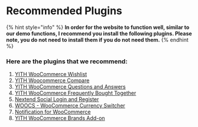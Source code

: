 # Recommended Plugins

{% hint style="info" %}
**In order for the website to function well, similar to our demo functions, I recommend you install the following plugins. Please note, you do not need to install them if you do not need them.**
{% endhint %}

### **Here are the plugins that we recommend:**

1. [YITH WooCommerce Wishlist](https://wordpress.org/plugins/yith-woocommerce-wishlist/)
2. [YITH Woocommerce Compare](https://wordpress.org/plugins/yith-woocommerce-compare/)
3. [YITH WooCommerce Questions and Answers](https://wordpress.org/plugins/yith-woocommerce-questions-and-answers/)
4. [YITH WooCommerce Frequently Bought Together](https://wordpress.org/plugins/yith-woocommerce-frequently-bought-together/)
5. [Nextend Social Login and Register](https://wordpress.org/plugins/nextend-facebook-connect/)
6. [WOOCS - WooCommerce Currency Switcher](https://wordpress.org/plugins/woocommerce-currency-switcher/)
7. [Notification for WooCommerce](https://wordpress.org/plugins/woo-notification/)
8. [YITH WooCommerce Brands Add-on](https://wordpress.org/plugins/yith-woocommerce-brands-add-on/)
